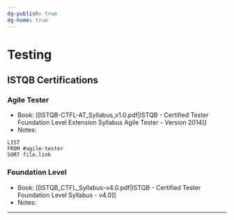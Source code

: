 ```yaml
---
dg-publish: true
dg-home: true
---
```


# Testing 
## ISTQB Certifications
### Agile Tester
- Book: [[ISTQB-CTFL-AT_Syllabus_v1.0.pdf|ISTQB - Certified Tester Foundation Level Extension Syllabus Agile Tester - Version 2014]]
- Notes:
```dataview
LIST
FROM #agile-tester 
SORT file.link
```
### Foundation Level
- Book: [[ISTQB_CTFL_Syllabus-v4.0.pdf|ISTQB - Certified Tester Foundation Level Syllabus - v4.0]]
- Notes:


---

